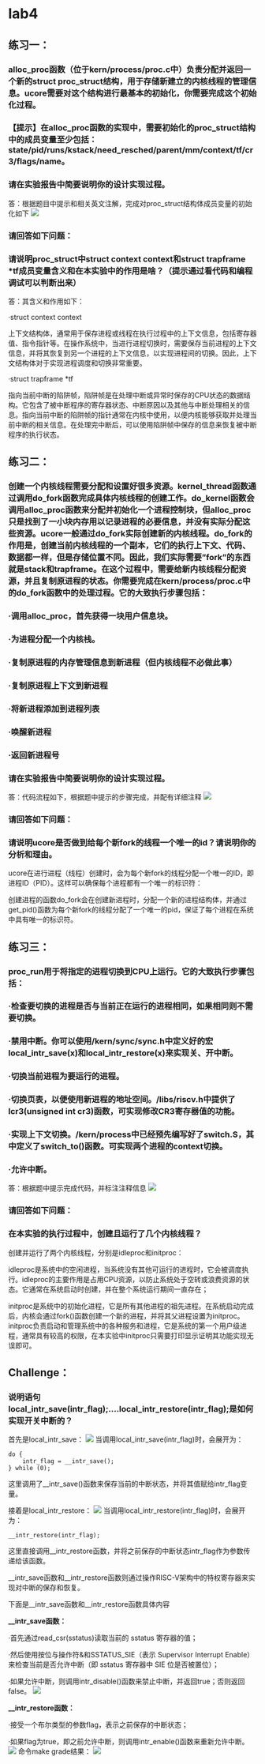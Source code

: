 # lab4
## 练习一：
### alloc_proc函数（位于kern/process/proc.c中）负责分配并返回一个新的struct proc_struct结构，用于存储新建立的内核线程的管理信息。ucore需要对这个结构进行最基本的初始化，你需要完成这个初始化过程。
### 【提示】在alloc_proc函数的实现中，需要初始化的proc_struct结构中的成员变量至少包括：state/pid/runs/kstack/need_resched/parent/mm/context/tf/cr3/flags/name。
### 请在实验报告中简要说明你的设计实现过程。
答：根据题目中提示和相关英文注解，完成对proc_struct结构体成员变量的初始化如下
![](https://pic.imgdb.cn/item/655b4bdfc458853aeffc4a60.png)
### 请回答如下问题：
### 请说明proc_struct中struct context context和struct trapframe *tf成员变量含义和在本实验中的作用是啥？（提示通过看代码和编程调试可以判断出来）

答：其含义和作用如下：

·struct context context

上下文结构体，通常用于保存进程或线程在执行过程中的上下文信息，包括寄存器值、指令指针等。在操作系统中，当进行进程切换时，需要保存当前进程的上下文信息，并将其恢复到另一个进程的上下文信息，以实现进程间的切换。因此，上下文结构体对于实现进程调度和切换非常重要。

·struct trapframe *tf

指向当前中断的陷阱帧，陷阱帧是在处理中断或异常时保存的CPU状态的数据结构。它包含了被中断程序的寄存器状态、中断原因以及其他与中断处理相关的信息。指向当前中断的陷阱帧的指针通常在内核中使用，以便内核能够获取并处理当前中断的相关信息。在处理完中断后，可以使用陷阱帧中保存的信息来恢复被中断程序的执行状态。
## 练习二： 
### 创建一个内核线程需要分配和设置好很多资源。kernel_thread函数通过调用do_fork函数完成具体内核线程的创建工作。do_kernel函数会调用alloc_proc函数来分配并初始化一个进程控制块，但alloc_proc只是找到了一小块内存用以记录进程的必要信息，并没有实际分配这些资源。ucore一般通过do_fork实际创建新的内核线程。do_fork的作用是，创建当前内核线程的一个副本，它们的执行上下文、代码、数据都一样，但是存储位置不同。因此，我们实际需要”fork”的东西就是stack和trapframe。在这个过程中，需要给新内核线程分配资源，并且复制原进程的状态。你需要完成在kern/process/proc.c中的do_fork函数中的处理过程。它的大致执行步骤包括：
### ·调用alloc_proc，首先获得一块用户信息块。
### ·为进程分配一个内核栈。
### ·复制原进程的内存管理信息到新进程（但内核线程不必做此事）
### ·复制原进程上下文到新进程
### ·将新进程添加到进程列表
### ·唤醒新进程
### ·返回新进程号
### 请在实验报告中简要说明你的设计实现过程。
答：代码流程如下，根据题中提示的步骤完成，并配有详细注释
![](https://pic.imgdb.cn/item/655b4be0c458853aeffc4bcb.png)
### 请回答如下问题：
### 请说明ucore是否做到给每个新fork的线程一个唯一的id？请说明你的分析和理由。
ucore在进行进程（线程）创建时，会为每个新fork的线程分配一个唯一的ID，即进程ID（PID）。这样可以确保每个进程都有一个唯一的标识符：

创建进程的函数do_fork会在创建新进程时，分配一个新的进程结构体，并通过get_pid()函数为每个新fork的线程分配了一个唯一的pid，保证了每个进程在系统中具有唯一的标识符。
## 练习三：
### proc_run用于将指定的进程切换到CPU上运行。它的大致执行步骤包括：
### ·检查要切换的进程是否与当前正在运行的进程相同，如果相同则不需要切换。
### ·禁用中断。你可以使用/kern/sync/sync.h中定义好的宏local_intr_save(x)和local_intr_restore(x)来实现关、开中断。
### ·切换当前进程为要运行的进程。
### ·切换页表，以便使用新进程的地址空间。/libs/riscv.h中提供了lcr3(unsigned int cr3)函数，可实现修改CR3寄存器值的功能。
### ·实现上下文切换。/kern/process中已经预先编写好了switch.S，其中定义了switch_to()函数。可实现两个进程的context切换。
### ·允许中断。
答：根据题中提示完成代码，并标注注释信息
![](https://pic.imgdb.cn/item/655b4be0c458853aeffc4d32.png)
### 请回答如下问题：
### 在本实验的执行过程中，创建且运行了几个内核线程？
创建并运行了两个内核线程，分别是idleproc和initproc：

idleproc是系统中的空闲进程，当系统没有其他可运行的进程时，它会被调度执行。idleproc的主要作用是占用CPU资源，以防止系统处于空转或浪费资源的状态。它通常在系统启动时创建，并在整个系统运行期间一直存在；

initproc是系统中的初始化进程，它是所有其他进程的祖先进程。在系统启动完成后，内核会通过fork()函数创建一个新的进程，并将其父进程设置为initproc。initproc负责启动和管理系统中的各种服务和进程，它是系统的第一个用户级进程，通常具有较高的权限，在本实验中initproc只需要打印显示证明其功能实现无误即可。
## Challenge：
### 说明语句local_intr_save(intr_flag);....local_intr_restore(intr_flag);是如何实现开关中断的？
首先是local_intr_save：
![](https://pic.imgdb.cn/item/655b4be1c458853aeffc4ec4.png)
当调用local_intr_save(intr_flag)时，会展开为：
```
do {
    intr_flag = __intr_save();
} while (0);
```
这里调用了__intr_save()函数来保存当前的中断状态，并将其值赋给intr_flag变量。

接着是local_intr_restore：
![](https://pic.imgdb.cn/item/655b4be1c458853aeffc4f90.png)
当调用local_intr_restore(intr_flag)时，会展开为：
```
__intr_restore(intr_flag);
```
这里直接调用__intr_restore函数，并将之前保存的中断状态intr_flag作为参数传递给该函数。

__intr_save函数和__intr_restore函数则通过操作RISC-V架构中的特权寄存器来实现对中断的保存和恢复。

下面是__intr_save函数和__intr_restore函数具体内容

**__intr_save函数：**

·首先通过read_csr(sstatus)读取当前的 sstatus 寄存器的值；

·然后使用按位与操作符&和SSTATUS_SIE（表示 Supervisor Interrupt Enable）来检查当前是否允许中断（即 sstatus 寄存器中 SIE 位是否被置位）；

·如果允许中断，则调用intr_disable()函数来禁止中断，并返回true；否则返回false。
![](https://pic.imgdb.cn/item/655b4e67c458853aef0674d3.png)

**__intr_restore函数：**

·接受一个布尔类型的参数flag，表示之前保存的中断状态；

·如果flag为true，即之前允许中断，则调用intr_enable()函数来重新允许中断。
![](https://pic.imgdb.cn/item/655b4e67c458853aef067551.png)
命令make grade结果：
![](https://pic.imgdb.cn/item/655b4e67c458853aef067579.png)
